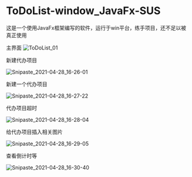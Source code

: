 # ToDoList-window_JavaFx-SUS
这是一个使用JavaFx框架编写的软件，运行于win平台，练手项目，还不足以被真正使用

主界面
![ToDoList_01](https://user-images.githubusercontent.com/79641956/117850555-00ad0e00-b2b8-11eb-8192-51a49408e0eb.png)


新建代办项目

![Snipaste_2021-04-28_16-26-01](C:\Users\逸安\Downloads\Snipaste_2021-04-28_16-26-01.png)

新建一个代办项目

![Snipaste_2021-04-28_16-27-22](C:\Users\逸安\Downloads\Snipaste_2021-04-28_16-27-22.png)

代办项目超时

![Snipaste_2021-04-28_16-28-04](C:\Users\逸安\Downloads\Snipaste_2021-04-28_16-28-04.png)

给代办项目插入相关图片

![Snipaste_2021-04-28_16-29-05](C:\Users\逸安\Downloads\Snipaste_2021-04-28_16-29-05.png)

查看倒计时等

![Snipaste_2021-04-28_16-30-40](C:\Users\逸安\Downloads\Snipaste_2021-04-28_16-30-40.png)
